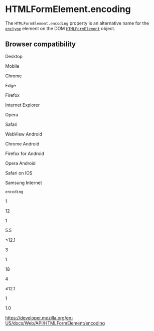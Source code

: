 HTMLFormElement.encoding
========================

The `HTMLFormElement.encoding` property is an alternative name for the [`enctype`](enctype) element on the DOM [`HTMLFormElement`](../htmlformelement) object.

Browser compatibility
---------------------

Desktop

Mobile

Chrome

Edge

Firefox

Internet Explorer

Opera

Safari

WebView Android

Chrome Android

Firefox for Android

Opera Android

Safari on IOS

Samsung Internet

`encoding`

1

12

1

5.5

≤12.1

3

1

18

4

≤12.1

1

1.0

<a href="https://developer.mozilla.org/en-US/docs/Web/API/HTMLFormElement/encoding" class="_attribution-link">https://developer.mozilla.org/en-US/docs/Web/API/HTMLFormElement/encoding</a>
